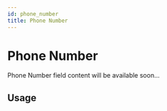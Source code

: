 ```yaml
---
id: phone_number
title: Phone Number
---
```

# Phone Number

Phone Number field content will be available soon...

## Usage

